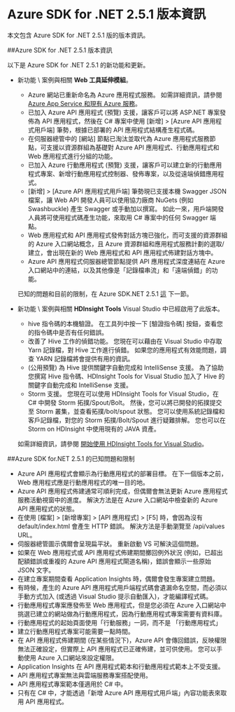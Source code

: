 <properties 
   pageTitle="Azure SDK for .NET 2.5.1 版本資訊" 
   description="Azure SDK for .NET 2.5.1 版本資訊" 
   services="app-service" 
   documentationCenter=".net,nodejs,java" 
   authors="Juliako" 
   manager="dwrede" 
   editor=""/>

<tags
   ms.service="app-service"
   ms.devlang="multiple"
   ms.topic="article"
   ms.tgt_pltfrm="na"
   ms.workload="integration" 
   ms.date="09/30/2015"
   ms.author="juliako"/>


# Azure SDK for .NET 2.5.1 版本資訊

本文包含 Azure SDK for .NET 2.5.1 版的版本資訊。 

##Azure SDK for .NET 2.5.1 版本資訊

以下是 Azure SDK for .NET 2.5.1 的新功能和更新。

- 新功能 \ 案例與相關 **Web 工具延伸模組**。 

    - Azure 網站已重新命名為 Azure 應用程式服務。 如需詳細資訊，請參閱 [Azure App Service 和現有 Azure 服務](app-service-changes-existing-services.md)。
    - 已加入 Azure API 應用程式 (預覽) 支援，讓客戶可以將 ASP.NET 專案發佈為 API 應用程式，然後在 C# 專案中使用 [新增] > [Azure API 應用程式用戶端] 筆勢，根據已部署的 API 應用程式結構產生程式碼。 
    - 在伺服器總管中的 [網站] 節點已淘汰並取代為 Azure 應用程式服務節點，可支援以資源群組為基礎對 Azure API 應用程式、行動應用程式和 Web 應用程式進行分組的功能。
    - 已加入 Azure 行動應用程式 (預覽) 支援，讓客戶可以建立新的行動應用程式專案、新增行動應用程式控制器、發佈專案，以及從遠端偵錯應用程式。
    - [新增] > [Azure API 應用程式用戶端] 筆勢現已支援本機 Swagger JSON 檔案，讓 Web API 開發人員可以使用協力廠商 NuGets (例如 Swashbuckle) 產生 Swagger 或手動加以撰寫。 如此一來，用戶端開發人員將可使用程式碼產生功能，來取用 C# 專案中的任何 Swagger 端點。 
    - Web 應用程式和 API 應用程式發佈對話方塊已強化，而可支援的資源群組的 Azure 入口網站概念，且 Azure 資源群組和應用程式服務計劃的選取/建立，會出現在新的 Web 應用程式和 API 應用程式佈建對話方塊中。 
    - Azure API 應用程式伺服器總管節點提供 API 應用程式深度連結在 Azure 入口網站中的連結，以及其他像是「記錄檔串流」和「遠端偵錯」的功能。

    已知的問題和目前的限制，在 Azure SDK.NET 2.5.1 [這](app-service-release-notes.md#known_issues_2_5_1) 下一節。


- 新功能 \ 案例與相關 **HDInsight Tools** Visual Studio 中已經啟用了此版本。 
    - hive 指令碼的本機驗證。 在工具列中按一下 [驗證指令碼] 按鈕，查看您的指令碼中是否有任何錯誤。 
    - 改善了 Hive 工作的偵錯功能。 您現在可以藉由在 Visual Studio 中存取 Yarn 記錄檔，對 Hive 工作進行偵錯。 如果您的應用程式有效能問題，調查 YARN 記錄檔將會提供有用的資訊。
    - (公用預覽) 為 Hive 提供關鍵字自動完成和 IntelliSense 支援。 為了協助您撰寫 Hive 指令碼、HDInsight Tools for Visual Studio 加入了 Hive 的關鍵字自動完成和 IntelliSense 支援。
    - Storm 支援。 您現在可以使用 HDInsight Tools for Visual Studio，在 C# 中開發 Storm 拓撲/Spout/Bolt。 然後，您可以將已開發的拓撲提交至 Storm 叢集，並查看拓撲/bolt/spout 狀態。 您可以使用系統記錄檔和客戶記錄檔，對您的 Storm 拓撲/Bolt/Spout 進行疑難排解。 您也可以在 Storm on HDInsight 中使用現有的 JAVA 資產。
    
    如需詳細資訊，請參閱 [開始使用 HDInsight Tools for Visual Studio](hdinsight-hadoop-visual-studio-tools-get-started.md)。



##<a id="known_issues_2_5_1"></a>Azure SDK for.NET 2.5.1 的已知問題和限制

- Azure API 應用程式會顯示為行動應用程式的部署目標。 在下一個版本之前，Web 應用程式應是行動應用程式的唯一目的地。 
- Azure API 應用程式佈建通常可順利完成，但偶爾會無法更新 Azure 應用程式服務活動視窗中的進度。 解決方法是在 Azure 入口網站中檢查新的 Azure API 應用程式的狀態。 
- 在使用 [檔案] > [新增專案] > [API 應用程式] > [F5] 時，會因為沒有 default/index.html 會產生 HTTP 錯誤。 解決方法是手動瀏覽至 /api/values URL。 
- 伺服器總管圖示偶爾會呈現扁平狀。 重新啟動 VS 可解決這個問題。 
- 如果在 Web 應用程式或 API 應用程式佈建期間擲回例外狀況 (例如，已超出配額錯誤或重複的 Azure API 應用程式閘道名稱)，錯誤會顯示一些原始 JSON 文字。 
- 在建立專案期間查看 Application Insights 時，偶爾會發生專案建立問題。
- 有時候，產生的 Azure API 應用程式用戶端程式碼會遺漏命名空間，而必須以手動方式加入 (或透過 Visual Studio 提示自動匯入)，才能編譯程式碼。 
- 行動應用程式專案應發佈至 Web 應用程式，但是您必須在 Azure 入口網站中挑選已建立的網站做為行動應用程式，因為行動應用程式專案需要有資料庫。 
- 行動應用程式的起始頁面使用「行動服務」一詞，而不是 「行動應用程式」 
- 建立行動應用程式專案可能需要一點時間。 
- 在 API 應用程式佈建期間 (在某些情況下)，Azure API 會傳回錯誤，反映權限無法正確設定，但實際上 API 應用程式已正確佈建，並可供使用。 您可以手動使用 Azure 入口網站來設定權限。
- Application Insights 在 API 應用程式範本和行動應用程式範本上不受支援。
- API 應用程式專案無法與雲端服務專案搭配使用。
- API 應用程式專案範本僅適用於 C# 中。
- 只有在 C# 中，才能透過「新增 Azure API 應用程式用戶端」內容功能表來取用 API 應用程式。

 
